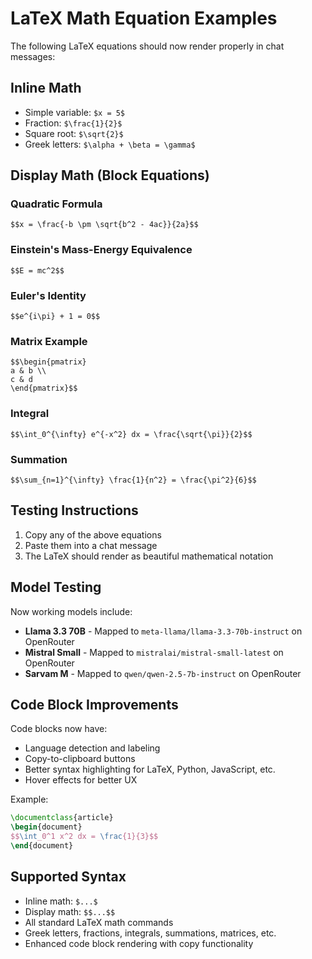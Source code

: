 # LaTeX Math Equation Examples

The following LaTeX equations should now render properly in chat messages:

## Inline Math
- Simple variable: `$x = 5$`
- Fraction: `$\frac{1}{2}$`
- Square root: `$\sqrt{2}$`
- Greek letters: `$\alpha + \beta = \gamma$`

## Display Math (Block Equations)

### Quadratic Formula
```
$$x = \frac{-b \pm \sqrt{b^2 - 4ac}}{2a}$$
```

### Einstein's Mass-Energy Equivalence
```
$$E = mc^2$$
```

### Euler's Identity
```
$$e^{i\pi} + 1 = 0$$
```

### Matrix Example
```
$$\begin{pmatrix}
a & b \\
c & d
\end{pmatrix}$$
```

### Integral
```
$$\int_0^{\infty} e^{-x^2} dx = \frac{\sqrt{\pi}}{2}$$
```

### Summation
```
$$\sum_{n=1}^{\infty} \frac{1}{n^2} = \frac{\pi^2}{6}$$
```

## Testing Instructions

1. Copy any of the above equations
2. Paste them into a chat message
3. The LaTeX should render as beautiful mathematical notation

## Model Testing

Now working models include:
- **Llama 3.3 70B** - Mapped to `meta-llama/llama-3.3-70b-instruct` on OpenRouter
- **Mistral Small** - Mapped to `mistralai/mistral-small-latest` on OpenRouter  
- **Sarvam M** - Mapped to `qwen/qwen-2.5-7b-instruct` on OpenRouter

## Code Block Improvements

Code blocks now have:
- Language detection and labeling
- Copy-to-clipboard buttons
- Better syntax highlighting for LaTeX, Python, JavaScript, etc.
- Hover effects for better UX

Example:
```latex
\documentclass{article}
\begin{document}
$$\int_0^1 x^2 dx = \frac{1}{3}$$
\end{document}
```

## Supported Syntax

- Inline math: `$...$`
- Display math: `$$...$$`
- All standard LaTeX math commands
- Greek letters, fractions, integrals, summations, matrices, etc.
- Enhanced code block rendering with copy functionality